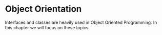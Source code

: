 # Object Orientation

Interfaces and classes are heavily used in Object Oriented Programming. In this chapter we will focus on these topics.
<!--  -->
